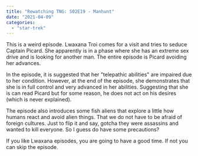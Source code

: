 ```yaml
---
title: "Rewatching TNG: S02E19 - Manhunt"
date: "2021-04-09"
categories: 
  - "star-trek"
---
```


This is a weird episode. Lwaxana Troi comes for a visit and tries to seduce Captain Picard. She apparently is in a phase where she has an extreme sex drive and is looking for another man. The entire episode is Picard avoiding her advances.

In the episode, it is suggested that her "telepathic abilities" are impaired due to her condition. However, at the end of the episode, she demonstrates that she is in full control and very advanced in her abilities. Suggesting that she is can read Picard but for some reason, he does not act on his desires (which is never explained).

The episode also introduces some fish aliens that explore a little how humans react and avoid alien things. That we do not have to be afraid of foreign cultures. Just to flip it and say, gotcha they were assassins and wanted to kill everyone. So I guess do have some precautions?

If you like Lwaxana episodes, you are going to have a good time. If not you can skip the episode.
